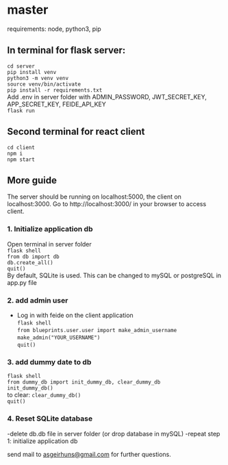 # master

requirements: node, python3, pip

## In terminal for flask server: 
`cd server`  
`pip install venv`  
`python3 -m venv venv`  
`source venv/bin/activate`  
`pip install -r requirements.txt`  
Add .env in server folder with ADMIN_PASSWORD, JWT_SECRET_KEY, APP_SECRET_KEY, FEIDE_API_KEY  
`flask run`

## Second terminal for react client
`cd client`  
`npm i`  
`npm start`  

## More guide

The server should be running on localhost:5000, the client on localhost:3000. Go to http://localhost:3000/ in your browser to access client. 

### 1. Initialize application db
Open terminal in server folder  
`flask shell`  
`from db import db`  
`db.create_all()`  
`quit()`  
By default, SQLite is used. This can be changed to mySQL or postgreSQL in app.py file  

### 2. add admin user
- Log in with feide on the client application  
`flask shell`  
`from blueprints.user.user import make_admin_username`  
`make_admin("YOUR_USERNAME")`  
`quit()`


### 3. add dummy date to db
`flask shell`  
`from dummy_db import init_dummy_db, clear_dummy_db`  
`init_dummy_db()`  
to clear: `clear_dummy_db()`  
`quit()`

### 4. Reset SQLite database 
-delete db.db file in server folder (or drop database in mySQL)
-repeat step 1: initialize application db



send mail to asgeirhuns@gmail.com for further questions.





